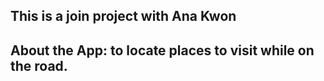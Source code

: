## This is a join project with Ana Kwon
## About the App:  to locate places to visit while on the road. 
